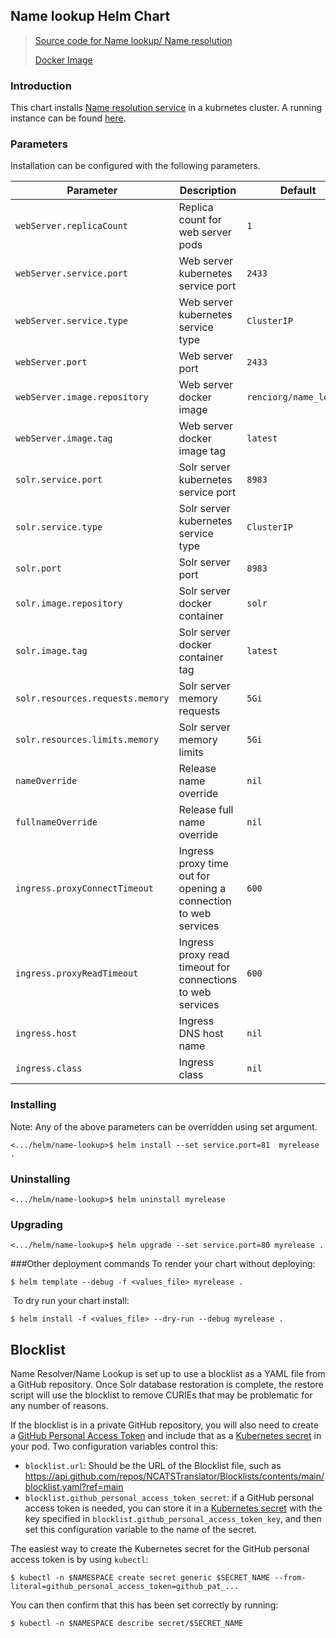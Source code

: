 Name lookup Helm Chart
---
> [Source code for Name lookup/ Name resolution](https://github.com/TranslatorSRI/NameResolution)
>
> [Docker Image](https://hub.docker.com/layers/renciorg/name_lookup)

### Introduction

This chart installs [Name resolution service](https://github.com/TranslatorSRI/NameResolution) in a kubrnetes cluster.
A running instance can be found [here](http://name-resolution-sri.renci.org/docs).

### Parameters

Installation can be configured with the following parameters.

| Parameter | Description | Default |
| --------- | ----        | ----    | 
| `webServer.replicaCount` | Replica count for web server pods  | `1`
| `webServer.service.port` | Web server kubernetes service port  | `2433`
| `webServer.service.type` | Web server kubernetes service type  | `ClusterIP`
| `webServer.port` | Web server port  | `2433`
| `webServer.image.repository` | Web server docker image  | `renciorg/name_lookup`
| `webServer.image.tag` | Web server docker image tag   | `latest`
| `solr.service.port` | Solr server kubernetes service port  | `8983`
| `solr.service.type` |  Solr server kubernetes service type | `ClusterIP`
| `solr.port` | Solr server port   | `8983`
| `solr.image.repository` |  Solr server docker container | `solr`
| `solr.image.tag` |  Solr server docker container tag | `latest`
| `solr.resources.requests.memory` |  Solr server memory requests  | `5Gi`
| `solr.resources.limits.memory` |  Solr server memory limits | `5Gi`
| `nameOverride` | Release name override  | `nil`
| `fullnameOverride` | Release full name override  | `nil`
| `ingress.proxyConnectTimeout` | Ingress proxy time out for opening a connection to web services  | `600`
| `ingress.proxyReadTimeout` | Ingress proxy read timeout for connections to web services  | `600`
| `ingress.host` |  Ingress DNS host name  | `nil`
| `ingress.class` |  Ingress class  | `nil`


### Installing 

Note:  Any of the above parameters can be overridden using set argument. 
```shell script
<.../helm/name-lookup>$ helm install --set service.port=81  myrelease . 
```
 
 
### Uninstalling
```shell script
<.../helm/name-lookup>$ helm uninstall myrelease
```

### Upgrading
```shell script
<.../helm/name-lookup>$ helm upgrade --set service.port=80 myrelease . 
```

###Other deployment commands
To render your chart without deploying:
 
```shell script
$ helm template --debug -f <values_file> myrelease .
```
​
To dry run your chart install: 
```console
$ helm install -f <values_file> --dry-run --debug myrelease .
```

## Blocklist

Name Resolver/Name Lookup is set up to use a blocklist as a YAML file
from a GitHub repository. Once Solr database restoration is
complete, the restore script will use the blocklist to remove CURIEs
that may be problematic for any number of reasons.

If the blocklist is in a private GitHub repository, you will also need
to create a [GitHub Personal Access Token] and include that as a [Kubernetes secret]
in your pod. Two configuration variables control this:
- `blocklist.url`: Should be the URL of the Blocklist file, such as
  https://api.github.com/repos/NCATSTranslator/Blocklists/contents/main/blocklist.yaml?ref=main
- `blocklist.github_personal_access_token_secret`: if a GitHub personal access
  token is needed, you can store it in a [Kubernetes secret] with the key specified in
  `blocklist.github_personal_access_token_key`, and then set this configuration variable
  to the name of the secret.

The easiest way to create the Kubernetes secret for the GitHub personal access token
is by using `kubectl`:

```shell
$ kubectl -n $NAMESPACE create secret generic $SECRET_NAME --from-literal=github_personal_access_token=github_pat_...
```

You can then confirm that this has been set correctly by running:

```shell
$ kubectl -n $NAMESPACE describe secret/$SECRET_NAME
```

[GitHub Personal Access Token]: https://docs.github.com/en/authentication/keeping-your-account-and-data-secure/managing-your-personal-access-tokens#creating-a-fine-grained-personal-access-token
[Kubernetes secret]: https://kubernetes.io/docs/concepts/configuration/secret/#creating-a-secret
